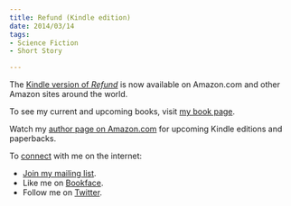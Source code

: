 ```yaml
---
title: Refund (Kindle edition)
date: 2014/03/14
tags:
- Science Fiction
- Short Story

---
```


The [Kindle version of _Refund_](http://www.amazon.com/gp/product/B00IZRZWGC/ref=as_li_tf_tl?ie=UTF8&camp=1789&creative=9325&creativeASIN=B00IZRZWGC&linkCode=as2&tag=driscollbrookpress-20)
is now available on Amazon.com
and other Amazon sites around the world.

To see my current and upcoming books,
visit [my book page](http://driscollbrookpress.com/books/).

Watch my
[author page on Amazon.com](http://amazon.com/author/dalehartleyemery/)
for upcoming Kindle editions
and paperbacks.

To [connect](/connect/) with me on the internet:

 - [Join my mailing list](http://dalehartleyemery.us3.list-manage.com/subscribe?u=ebd8309bacca60752ecccd2b2&id=cb6d5e276f).
 - Like me on [Bookface](https://www.facebook.com/dalehartleyemery).
 - Follow me on [Twitter](https://twitter.com/dalewriting/).
